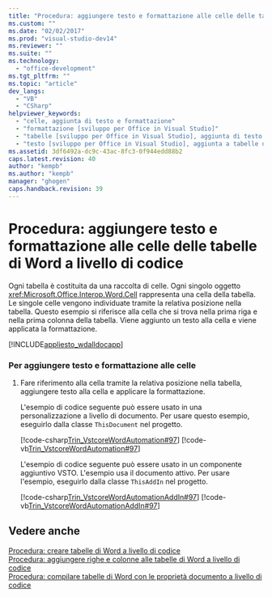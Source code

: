 ```yaml
---
title: "Procedura: aggiungere testo e formattazione alle celle delle tabelle di Word a livello di codice | Microsoft Docs"
ms.custom: ""
ms.date: "02/02/2017"
ms.prod: "visual-studio-dev14"
ms.reviewer: ""
ms.suite: ""
ms.technology: 
  - "office-development"
ms.tgt_pltfrm: ""
ms.topic: "article"
dev_langs: 
  - "VB"
  - "CSharp"
helpviewer_keywords: 
  - "celle, aggiunta di testo e formattazione"
  - "formattazione [sviluppo per Office in Visual Studio]"
  - "tabelle [sviluppo per Office in Visual Studio], aggiunta di testo e formattazione"
  - "testo [sviluppo per Office in Visual Studio], aggiunta a tabelle di Word"
ms.assetid: 3df6492a-dc9c-43ac-8fc3-0f944edd88b2
caps.latest.revision: 40
author: "kempb"
ms.author: "kempb"
manager: "ghogen"
caps.handback.revision: 39
---
```

# Procedura: aggiungere testo e formattazione alle celle delle tabelle di Word a livello di codice
  Ogni tabella è costituita da una raccolta di celle.  Ogni singolo oggetto <xref:Microsoft.Office.Interop.Word.Cell> rappresenta una cella della tabella.  Le singole celle vengono individuate tramite la relativa posizione nella tabella.  Questo esempio si riferisce alla cella che si trova nella prima riga e nella prima colonna della tabella. Viene aggiunto un testo alla cella e viene applicata la formattazione.  
  
 [!INCLUDE[appliesto_wdalldocapp](../vsto/includes/appliesto-wdalldocapp-md.md)]  
  
### Per aggiungere testo e formattazione alle celle  
  
1.  Fare riferimento alla cella tramite la relativa posizione nella tabella, aggiungere testo alla cella e applicare la formattazione.  
  
     L'esempio di codice seguente può essere usato in una personalizzazione a livello di documento.  Per usare questo esempio, eseguirlo dalla classe `ThisDocument` nel progetto.  
  
     [!code-csharp[Trin_VstcoreWordAutomation#97](../snippets/csharp/VS_Snippets_OfficeSP/Trin_VstcoreWordAutomation/CS/ThisDocument.cs#97)]
     [!code-vb[Trin_VstcoreWordAutomation#97](../snippets/visualbasic/VS_Snippets_OfficeSP/Trin_VstcoreWordAutomation/VB/ThisDocument.vb#97)]  
  
     L'esempio di codice seguente può essere usato in un componente aggiuntivo VSTO.  L'esempio usa il documento attivo.  Per usare l'esempio, eseguirlo dalla classe `ThisAddIn` nel progetto.  
  
     [!code-csharp[Trin_VstcoreWordAutomationAddIn#97](../snippets/csharp/VS_Snippets_OfficeSP/Trin_VstcoreWordAutomationAddIn/CS/ThisAddIn.cs#97)]
     [!code-vb[Trin_VstcoreWordAutomationAddIn#97](../snippets/visualbasic/VS_Snippets_OfficeSP/Trin_VstcoreWordAutomationAddIn/VB/ThisAddIn.vb#97)]  
  
## Vedere anche  
 [Procedura: creare tabelle di Word a livello di codice](../vsto/how-to-programmatically-create-word-tables.md)   
 [Procedura: aggiungere righe e colonne alle tabelle di Word a livello di codice](../vsto/how-to-programmatically-add-rows-and-columns-to-word-tables.md)   
 [Procedura: compilare tabelle di Word con le proprietà documento a livello di codice](../vsto/how-to-programmatically-populate-word-tables-with-document-properties.md)  
  
  
